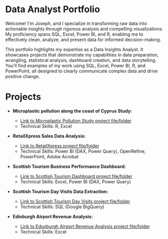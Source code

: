 # Data Analyst Portfolio

Welcome! I'm Joseph, and I specialize in transforming raw data into actionable insights through rigorous analysis and compelling visualizations. My proficiency spans SQL, Excel, Power BI, and R, enabling me to effectively clean, analyze, and present data for informed decision-making. 

This portfolio highlights my expertise as a Data Insights Analyst. It showcases projects that demonstrate my capabilities in data preparation, wrangling, statistical analysis, dashboard creation, and data storytelling. You'll find examples of my work using SQL, Excel, Power BI, R, and PowerPoint, all designed to clearly communicate complex data and drive positive change.

# Projects

* **Microplastic pollution along the coast of Cyprus Study:**
    * [Link to Microplastic Pollution Study project file/folder](https://github.com/j-hrou/Data-Analyst-Portfolio/tree/main/Microplastic%20pollution%20along%20the%20coast%20of%20Cyprus%20Study)
    * Technical Skills: R, Excel
   
* **RetailXpress Sales Data Analysis:**
    * [Link to RetailXpress project file/folder](https://github.com/j-hrou/Data-Analyst-Portfolio/tree/main/RetailXpress%20Sales%20Data%20Analysis)
    * Technical Skills: Power BI (DAX, Power Query), OpenRefine, PowerPoint, Adobe Acrobat
      
* **Scottish Tourism Business Performance Dashboard:**
    * [Link to Scottish Tourism Dashboard project file/folder](https://github.com/j-hrou/Data-Analyst-Portfolio/tree/main/Scottish%20Tourism%20Business%20Performance%20Dashboard)
    * Technical Skills: Excel, Power BI (DAX, Power Query)
      
* **Scottish Tourism Day Visits Data Extraction:**
    * [Link to Scottish Tourism Day Visits project file/folder](https://github.com/j-hrou/Data-Analyst-Portfolio/tree/main/Scottish%20Tourism%20Day%20Visits%20Data%20Extraction)
    * Technical Skills: SQL (Google BigQuery)

* **Edinburgh Airport Revenue Analysis:**
    * [Link to Edunburgh Airport Revenue Analysis project file/folder](https://github.com/j-hrou/Data-Analyst-Portfolio/tree/main/Edinburgh%20Airport%20Revenue%20Analysis)
    * Technical Skills: Excel
